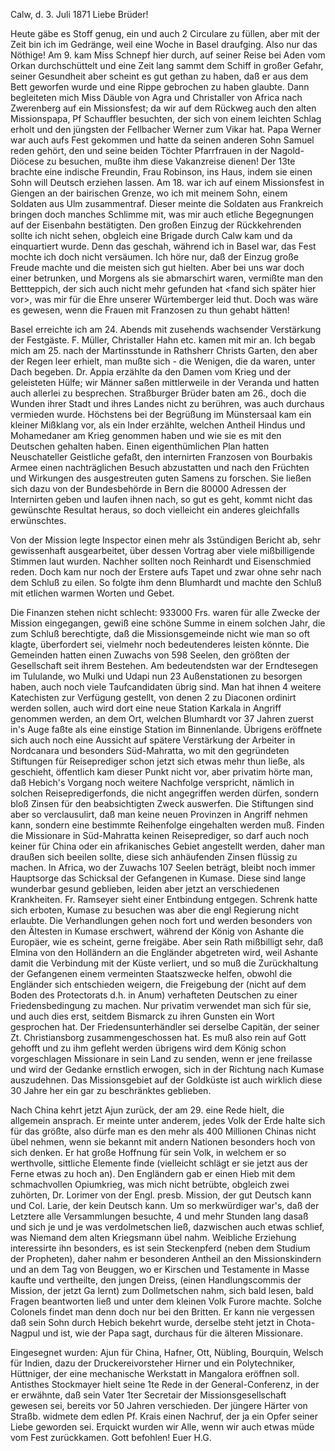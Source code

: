  Calw, d. 3. Juli 1871
Liebe Brüder!

Heute gäbe es Stoff genug, ein und auch 2 Circulare zu füllen, aber mit der Zeit bin ich im Gedränge, weil eine Woche in Basel draufging. Also nur das Nöthige! Am 9. kam Miss Schnepf hier durch, auf seiner Reise bei Aden vom Orkan durchschüttelt und eine Zeit lang sammt dem Schiff in großer Gefahr, seiner Gesundheit aber scheint es gut gethan zu haben, daß er aus dem Bett geworfen wurde und eine Rippe gebrochen zu haben glaubte. Dann begleiteten mich Miss Däuble von Agra und Christaller von Africa nach Zwerenberg auf ein Missionsfest; da wir auf dem Rückweg auch den alten Missionspapa, Pf Schauffler besuchten, der sich von einem leichten Schlag erholt und den jüngsten der Fellbacher Werner zum Vikar hat. Papa Werner war auch aufs Fest gekommen und hatte da seinen anderen Sohn Samuel reden gehört, den und seine beiden Töchter Pfarrfrauen in der Nagold-Diöcese zu besuchen, mußte ihm diese Vakanzreise dienen! Der 13te brachte eine indische Freundin, Frau Robinson, ins Haus, indem sie einen Sohn will Deutsch erziehen lassen. Am 18. war ich auf einem Missionsfest in Giengen an der bairischen Grenze, wo ich mit meinem Sohn, einem Soldaten aus Ulm zusammentraf. Dieser meinte die Soldaten aus Frankreich bringen doch manches Schlimme mit, was mir auch etliche Begegnungen auf der Eisenbahn bestätigten. Den großen Einzug der Rückkehrenden sollte ich nicht sehen, obgleich eine Brigade durch Calw kam und da einquartiert wurde. Denn das geschah, während ich in Basel war, das Fest mochte ich doch nicht versäumen. Ich höre nur, daß der Einzug große Freude machte und die meisten sich gut hielten. Aber bei uns war doch einer betrunken, und Morgens als sie abmarschirt waren, vermißte man den Bettteppich, der sich auch nicht mehr gefunden hat <fand sich später hier vor>, was mir für die Ehre unserer Würtemberger leid thut. Doch was wäre es gewesen, wenn die Frauen mit Franzosen zu thun gehabt hätten!

Basel erreichte ich am 24. Abends mit zusehends wachsender Verstärkung der Festgäste. F. Müller, Christaller Hahn etc. kamen mit mir an. Ich begab mich am 25. nach der Martinsstunde in Rathsherr Christs Garten, den aber der Regen leer erhielt, man mußte sich - die Wenigen, die da waren, unter Dach begeben. Dr. Appia erzählte da den Damen vom Krieg und der geleisteten Hülfe; wir Männer saßen mittlerweile in der Veranda und hatten auch allerlei zu besprechen. Straßburger Brüder baten am 26., doch die Wunden ihrer Stadt und ihres Landes nicht zu berühren, was auch durchaus vermieden wurde. Höchstens bei der Begrüßung im Münstersaal kam ein kleiner Mißklang vor, als ein Inder erzählte, welchen Antheil Hindus und Mohamedaner am Krieg genommen haben und wie sie es mit den Deutschen gehalten haben. Einen eigenthümlichen Plan hatten Neuschateller Geistliche gefaßt, den internirten Franzosen von Bourbakis Armee einen nachträglichen Besuch abzustatten und nach den Früchten und Wirkungen des ausgestreuten guten Samens zu forschen. Sie ließen sich dazu von der Bundesbehörde in Bern die 80000 Adressen der Internirten geben und laufen ihnen nach, so gut es geht, kommt nicht das gewünschte Resultat heraus, so doch vielleicht ein anderes gleichfalls erwünschtes.

Von der Mission legte Inspector einen mehr als 3stündigen Bericht ab, sehr gewissenhaft ausgearbeitet, über dessen Vortrag aber viele mißbilligende Stimmen laut wurden. Nachher sollten noch Reinhardt und Eisenschmied reden. Doch kam nur noch der Erstere aufs Tapet und zwar ohne sehr nach dem Schluß zu eilen. So folgte ihm denn Blumhardt und machte den Schluß mit etlichen warmen Worten und Gebet.

Die Finanzen stehen nicht schlecht: 933000 Frs. waren für alle Zwecke der Mission eingegangen, gewiß eine schöne Summe in einem solchen Jahr, die zum Schluß berechtigte, daß die Missionsgemeinde nicht wie man so oft klagte, überfordert sei, vielmehr noch bedeutenderes leisten könnte. Die Gemeinden hatten einen Zuwachs von 598 Seelen, den größten der Gesellschaft seit ihrem Bestehen. Am bedeutendsten war der Erndtesegen im Tululande, wo Mulki und Udapi nun 23 Außenstationen zu besorgen haben, auch noch viele Taufcandidaten übrig sind. Man hat ihnen 4 weitere Katechisten zur Verfügung gestellt, von denen 2 zu Diaconen ordinirt werden sollen, auch wird dort eine neue Station Karkala in Angriff genommen werden, an dem Ort, welchen Blumhardt vor 37 Jahren zuerst in's Auge faßte als eine einstige Station im Binnenlande. Übrigens eröffnete sich auch noch eine Aussicht auf spätere Verstärkung der Arbeiter in Nordcanara und besonders Süd-Mahratta, wo mit den gegründeten Stiftungen für Reiseprediger schon jetzt sich etwas mehr thun ließe, als geschieht, öffentlich kam dieser Punkt nicht vor, aber privatim hörte man, daß Hebich's Vorgang noch weitere Nachfolge verspricht, nämlich in solchen Reisepredigerfonds, die nicht angegriffen werden dürfen, sondern bloß Zinsen für den beabsichtigten Zweck auswerfen. Die Stiftungen sind aber so verclausulirt, daß man keine neuen Provinzen in Angriff nehmen kann, sondern eine bestimmte Reihenfolge eingehalten werden muß. Finden die Missionare in Süd-Mahratta keinen Reiseprediger, so darf auch noch keiner für China oder ein afrikanisches Gebiet angestellt werden, daher man draußen sich beeilen sollte, diese sich anhäufenden Zinsen flüssig zu machen. 
In Africa, wo der Zuwachs 107 Seelen beträgt, bleibt noch immer Hauptsorge das Schicksal der Gefangenen in Kumase. Diese sind lange wunderbar gesund geblieben, leiden aber jetzt an verschiedenen Krankheiten. Fr. Ramseyer sieht einer Entbindung entgegen. Schrenk hatte sich erboten, Kumase zu besuchen was aber die engl Regierung nicht erlaubte. Die Verhandlungen gehen noch fort und werden besonders von den Ältesten in Kumase erschwert, während der König von Ashante die Europäer, wie es scheint, gerne freigäbe. Aber sein Rath mißbilligt sehr, daß Elmina von den Holländern an die Engländer abgetreten wird, weil Ashante damit die Verbindung mit der Küste verliert, und so muß die Zurückhaltung der Gefangenen einem vermeinten Staatszwecke helfen, obwohl die Engländer sich entschieden weigern, die Freigebung der (nicht auf dem Boden des Protectorats d.h. in Anum) verhafteten Deutschen zu einer Friedensbedingung zu machen. Nur privatim verwendet man sich für sie, und auch dies erst, seitdem Bismarck zu ihren Gunsten ein Wort gesprochen hat. Der Friedensunterhändler sei derselbe Capitän, der seiner Zt. Christiansborg zusammengeschossen hat. Es muß also rein auf Gott gehofft und zu ihm gefleht werden übrigens wird dem König schon vorgeschlagen Missionare in sein Land zu senden, wenn er jene freilasse und wird der Gedanke ernstlich erwogen, sich in der Richtung nach Kumase auszudehnen. Das Missionsgebiet auf der Goldküste ist auch wirklich diese 30 Jahre her ein gar zu beschränktes geblieben.

Nach China kehrt jetzt Ajun zurück, der am 29. eine Rede hielt, die allgemein ansprach. Er meinte unter anderem, jedes Volk der Erde halte sich für das größte, also dürfe man es den mehr als 400 Millionen Chinas nicht übel nehmen, wenn sie bekannt mit andern Nationen besonders hoch von sich denken. Er hat große Hoffnung für sein Volk, in welchem er so werthvolle, sittliche Elemente finde (vielleicht schlägt er sie jetzt aus der Ferne etwas zu hoch an). Den Engländern gab er einen Hieb mit dem schmachvollen Opiumkrieg, was mich nicht betrübte, obgleich zwei zuhörten, Dr. Lorimer von der Engl. presb. Mission, der gut Deutsch kann und Col. Larie, der kein Deutsch kann. Um so merkwürdiger war's, daß der Letztere alle Versammlungen besuchte, 4 und mehr Stunden lang dasaß und sich je und je was verdolmetschen ließ, dazwischen auch etwas schlief, was Niemand dem alten Kriegsmann übel nahm. Weibliche Erziehung interessirte ihn besonders, es ist sein Steckenpferd (neben dem Studium der Propheten), daher nahm er besonderen Antheil an den Missionskindern und an dem Tag von Beuggen, wo er Kirschen und Testamente in Masse kaufte und vertheilte, den jungen Dreiss, (einen Handlungscommis der Mission, der jetzt Ga lernt) zum Dollmetschen nahm, sich bald lesen, bald Fragen beantworten ließ und unter dem kleinen Volk Furore machte. Solche Colonels findet man denn doch nur bei den Britten. Er kann nie vergessen daß sein Sohn durch Hebich bekehrt wurde, derselbe steht jetzt in Chota-Nagpul und ist, wie der Papa sagt, durchaus für die älteren Missionare.

Eingesegnet wurden: Ajun für China, Hafner, Ott, Nübling, Bourquin, Welsch für Indien, dazu der Druckereivorsteher Hirner und ein Polytechniker, Hüttniger, der eine mechanische Werkstatt in Mangalora eröffnen soll. Antisthes Stockmayer hielt seine 1te Rede in der General-Conferenz, in der er erwähnte, daß sein Vater 1ter Secretair der Missionsgesellschaft gewesen sei, bereits vor 50 Jahren verschieden. Der jüngere Härter von Straßb. widmete dem edlen Pf. Krais einen Nachruf, der ja ein Opfer seiner Liebe geworden sei. Erquickt wurden wir Alle, wenn wir auch etwas müde vom Fest zurückkamen. 
 Gott befohlen! Euer H.G.

